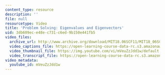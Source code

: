 ```yaml
---
content_type: resource
description: ''
file: null
resourcetype: Video
title: 'Problem Solving: Eigenvalues and Eigenvectors'
uid: 3db609ec-e48e-c731-c6ed-9b150e441fb5
video_files:
  archive_url: http://www.archive.org/download/MIT18.06SCF11/MIT18_06SC_110706_N2_300k.mp4
  video_captions_file: https://open-learning-course-data-rc.s3.amazonaws.com/18-06sc-linear-algebra-fall-2011/92d2c2fb8a6e59c1b4de8cc306896b35_mVeuZzJdd1w.vtt
  video_thumbnail_file: https://img.youtube.com/vi/mVeuZzJdd1w/default.jpg
  video_transcript_file: https://open-learning-course-data-rc.s3.amazonaws.com/18-06sc-linear-algebra-fall-2011/39fefff85a0f9d9f2823779a19ad2337_mVeuZzJdd1w.pdf
video_metadata:
  youtube_id: mVeuZzJdd1w
---
```

